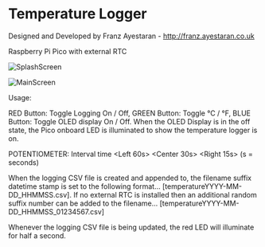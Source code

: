 # Temperature Logger

Designed and Developed by Franz Ayestaran - http://franz.ayestaran.co.uk

Raspberry Pi Pico with external RTC

![SplashScreen](https://github.com/Code-Munkeys/TemperatureLogger/assets/1928315/a2cc1dbf-63b9-47ec-b51d-ba86650b9cf5)

![MainScreen](https://github.com/Code-Munkeys/TemperatureLogger/assets/1928315/b99f41a5-70cb-4808-b770-5c9e0655f9a0)

Usage:

RED Button: Toggle Logging On / Off, GREEN Button: Toggle °C / °F, BLUE Button: Toggle OLED display On / Off. When the OLED Display is in the off state, the Pico onboard LED is illuminated to show the temperature logger is on.

POTENTIOMETER: Interval time <Left 60s> <Center 30s> <Right 15s> (s = seconds)

When the logging CSV file is created and appended to, the filename suffix datetime stamp is set to the following format... [temperatureYYYY-MM-DD_HHMMSS.csv]. If no external RTC is installed then an additional random suffix number can be added to the filename... [temperatureYYYY-MM-DD_HHMMSS_01234567.csv]

Whenever the logging CSV file is being updated, the red LED will illuminate for half a second.
